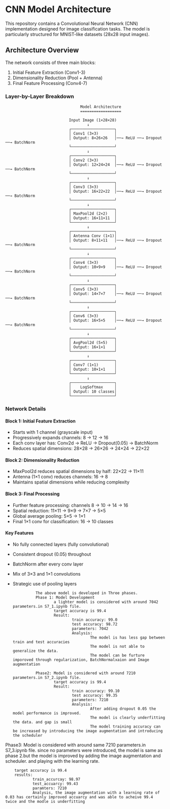 # CNN Model Architecture

This repository contains a Convolutional Neural Network (CNN) implementation designed for image classification tasks. The model is particularly structured for MNIST-like datasets (28x28 input images).

## Architecture Overview

The network consists of three main blocks:
1. Initial Feature Extraction (Conv1-3)
2. Dimensionality Reduction (Pool + Antenna)
3. Final Feature Processing (Conv4-7)

### Layer-by-Layer Breakdown 

                                     Model Architecture
                                     ==================

                                Input Image (1×28×28)
                                        ↓
                                ┌───────────────────┐
                                │ Conv1 (3×3)       │
                                │ Output: 8×26×26   │──→ ReLU ──→ Dropout ──→ BatchNorm
                                └───────────────────┘
                                        ↓
                                ┌───────────────────┐
                                │ Conv2 (3×3)       │
                                │ Output: 12×24×24  │──→ ReLU ──→ Dropout ──→ BatchNorm
                                └───────────────────┘
                                        ↓
                                ┌───────────────────┐
                                │ Conv3 (3×3)       │
                                │ Output: 16×22×22  │──→ ReLU ──→ Dropout ──→ BatchNorm
                                └───────────────────┘
                                        ↓
                                ┌───────────────────┐
                                │ MaxPool2d (2×2)   │
                                │ Output: 16×11×11  │
                                └───────────────────┘
                                        ↓
                                ┌───────────────────┐
                                │ Antenna Conv (1×1)│
                                │ Output: 8×11×11   │──→ ReLU ──→ Dropout ──→ BatchNorm
                                └───────────────────┘
                                        ↓
                                ┌───────────────────┐
                                │ Conv4 (3×3)       │
                                │ Output: 10×9×9    │──→ ReLU ──→ Dropout ──→ BatchNorm
                                └───────────────────┘
                                        ↓
                                ┌───────────────────┐
                                │ Conv5 (3×3)       │
                                │ Output: 14×7×7    │──→ ReLU ──→ Dropout ──→ BatchNorm
                                └───────────────────┘
                                        ↓
                                ┌───────────────────┐
                                │ Conv6 (3×3)       │
                                │ Output: 16×5×5    │──→ ReLU ──→ Dropout ──→ BatchNorm
                                └───────────────────┘
                                        ↓
                                ┌───────────────────┐
                                │ AvgPool2d (5×5)   │
                                │ Output: 16×1×1    │
                                └───────────────────┘
                                        ↓
                                ┌───────────────────┐
                                │ Conv7 (1×1)       │
                                │ Output: 10×1×1    │
                                └───────────────────┘
                                        ↓
                                ┌───────────────────┐
                                │    LogSoftmax     │
                                │ Output: 10 classes│
                                └───────────────────┘

### Network Details

#### Block 1: Initial Feature Extraction
- Starts with 1 channel (grayscale input)
- Progressively expands channels: 8 → 12 → 16
- Each conv layer has: Conv2d → ReLU → Dropout(0.05) → BatchNorm
- Reduces spatial dimensions: 28×28 → 26×26 → 24×24 → 22×22

#### Block 2: Dimensionality Reduction
- MaxPool2d reduces spatial dimensions by half: 22×22 → 11×11
- Antenna (1×1 conv) reduces channels: 16 → 8
- Maintains spatial dimensions while reducing complexity

#### Block 3: Final Processing
- Further feature processing: channels 8 → 10 → 14 → 16
- Spatial reduction: 11×11 → 9×9 → 7×7 → 5×5
- Global average pooling: 5×5 → 1×1
- Final 1×1 conv for classification: 16 → 10 classes

#### Key Features
- No fully connected layers (fully convolutional)
- Consistent dropout (0.05) throughout
- BatchNorm after every conv layer
- Mix of 3×3 and 1×1 convolutions
- Strategic use of pooling layers


                The above model is developed in Three phases.
                Phase 1: Model Development
                        a lighter model is considered with around 7042 parameters.in S7_1.ipynb file.
                        target accuracy is 99.4
                        Result:
                                train accuracy: 99.0
                                test accuracy: 98.72
                                parameters: 7042
                                Analysis:
                                        The model is has less gap between train and test accuracies
                                        The model is not able to generalize the data.
                                        The model can be furture imporoved through regularization, BatchNormalxaion and Image augmentation

                Phase2: Model is considered with around 7210 parameters.in S7_2.ipynb file.
                        target accuracy is 99.4
                        Result:
                                train accuracy: 99.10
                                test accuracy: 99.35
                                parameters: 7210
                                Analysis:
                                        After adding dropout 0.05 the model performance is improved.
                                        The model is clearly underfitting the data. and gap is small
                                        The model training accuracy can be increased by introducing the image augmentation and introducing the scheduler

Phase3: Model is considered with around same 7210 parameters.in S7_3.ipynb file.
        since no parameters were introduced, the model is same as phase 2.but the model is improved by adding the image augmentation and scheduler. and playing with the learning rate.


        target accuracy is 99.4
        results:
                train_accurcay: 98.97
                test_accuarcy: 99.43
                paramters: 7210
                Analysis, the image augmentation with a learning rate of 0.03 has certainly improved accuarcy and was able to acheive 99.4 twice and the modle is underfitting






